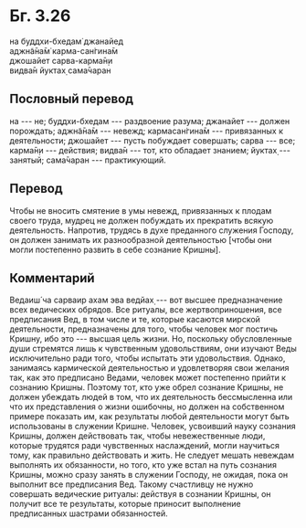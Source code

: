 # Бг. 3.26
на буддхи-бхедам̇ джанайед<br/>
аджн̃а̄на̄м̇ карма-сан̇гина̄м<br/>
джошайет сарва-карма̄н̣и<br/>
видва̄н йуктах̣ сама̄чаран
## Пословный перевод

на --- не; буддхи-бхедам --- раздвоение разума; джанайет --- должен
порождать; аджн̃а̄на̄м --- невежд; кармасан̇гина̄м --- привязанных к
деятельности; джошайет --- пусть побуждает совершать; сарва --- все;
карма̄н̣и --- действия; видва̄н --- тот, кто обладает знанием; йуктах̣ ---
занятый; сама̄чаран --- практикующий.

## Перевод

Чтобы не вносить смятение в умы невежд, привязанных к плодам своего
труда, мудрец не должен побуждать их прекратить всякую деятельность.
Напротив, трудясь в духе преданного служения Господу, он должен занимать
их разнообразной деятельностью \[чтобы они могли постепенно развить в
себе сознание Кришны\].

## Комментарий

Ведаиш́ ча сарваир ахам эва ведйах̣ --- вот высшее предназначение всех
ведических обрядов. Все ритуалы, все жертвоприношения, все предписания
Вед, в том числе и те, которые касаются мирской деятельности,
предназначены для того, чтобы человек мог постичь Кришну, ибо это ---
высшая цель жизни. Но, поскольку обусловленные души стремятся лишь к
чувственным удовольствиям, они изучают Веды исключительно ради того,
чтобы испытать эти удовольствия. Однако, занимаясь кармической
деятельностью и удовлетворяя свои желания так, как это предписано
Ведами, человек может постепенно прийти к сознанию Кришны. Поэтому тот,
кто уже обрел сознание Кришны, не должен убеждать людей в том, что их
деятельность бессмысленна или что их представления о жизни ошибочны, но
должен на собственном примере показать им, как результаты любой
деятельности могут быть использованы в служении Кришне. Человек,
усвоивший науку сознания Кришны, должен действовать так, чтобы
невежественные люди, которые трудятся ради чувственных наслаждений,
могли научиться тому, как правильно действовать и жить. Не следует
мешать невеждам выполнять их обязанности, но того, кто уже встал на путь
сознания Кришны, можно сразу занять в служении Господу, не ожидая, пока
он выполнит все предписания Вед. Такому счастливцу не нужно совершать
ведические ритуалы: действуя в сознании Кришны, он получит все те
результаты, которые приносит выполнение предписанных шастрами
обязанностей.
